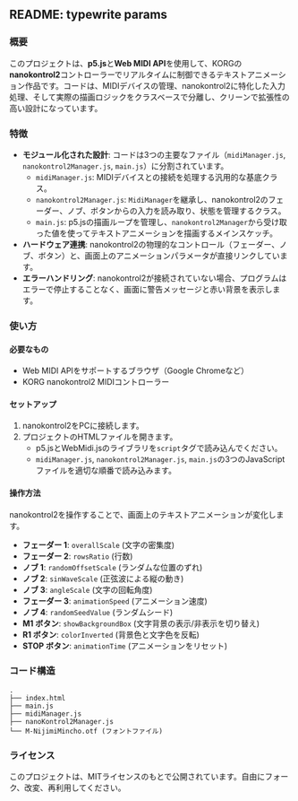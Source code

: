 ## README: typewrite params

### 概要

このプロジェクトは、**p5.js**と**Web MIDI API**を使用して、KORGの**nanokontrol2**コントローラーでリアルタイムに制御できるテキストアニメーション作品です。コードは、MIDIデバイスの管理、nanokontrol2に特化した入力処理、そして実際の描画ロジックをクラスベースで分離し、クリーンで拡張性の高い設計になっています。

### 特徴

  * **モジュール化された設計**: コードは3つの主要なファイル（`midiManager.js`, `nanokontrol2Manager.js`, `main.js`）に分割されています。
      * `midiManager.js`: MIDIデバイスとの接続を処理する汎用的な基底クラス。
      * `nanokontrol2Manager.js`: `MidiManager`を継承し、nanokontrol2のフェーダー、ノブ、ボタンからの入力を読み取り、状態を管理するクラス。
      * `main.js`: p5.jsの描画ループを管理し、`nanokontrol2Manager`から受け取った値を使ってテキストアニメーションを描画するメインスケッチ。
  * **ハードウェア連携**: nanokontrol2の物理的なコントロール（フェーダー、ノブ、ボタン）と、画面上のアニメーションパラメータが直接リンクしています。
  * **エラーハンドリング**: nanokontrol2が接続されていない場合、プログラムはエラーで停止することなく、画面に警告メッセージと赤い背景を表示します。

### 使い方

#### 必要なもの

  * Web MIDI APIをサポートするブラウザ（Google Chromeなど）
  * KORG nanokontrol2 MIDIコントローラー

#### セットアップ

1.  nanokontrol2をPCに接続します。
2.  プロジェクトのHTMLファイルを開きます。
      * p5.jsとWebMidi.jsのライブラリを`script`タグで読み込んでください。
      * `midiManager.js`, `nanokontrol2Manager.js`, `main.js`の3つのJavaScriptファイルを適切な順番で読み込みます。

#### 操作方法

nanokontrol2を操作することで、画面上のテキストアニメーションが変化します。

  * **フェーダー 1**: `overallScale` (文字の密集度)
  * **フェーダー 2**: `rowsRatio` (行数)
  * **ノブ 1**: `randomOffsetScale` (ランダムな位置のずれ)
  * **ノブ 2**: `sinWaveScale` (正弦波による縦の動き)
  * **ノブ 3**: `angleScale` (文字の回転角度)
  * **フェーダー 3**: `animationSpeed` (アニメーション速度)
  * **ノブ 4**: `randomSeedValue` (ランダムシード)
  * **M1 ボタン**: `showBackgroundBox` (文字背景の表示/非表示を切り替え)
  * **R1 ボタン**: `colorInverted` (背景色と文字色を反転)
  * **STOP ボタン**: `animationTime` (アニメーションをリセット)

### コード構造

```
.
├── index.html
├── main.js
├── midiManager.js
├── nanoKontrol2Manager.js
└── M-NijimiMincho.otf (フォントファイル)
```

### ライセンス

このプロジェクトは、MITライセンスのもとで公開されています。自由にフォーク、改変、再利用してください。